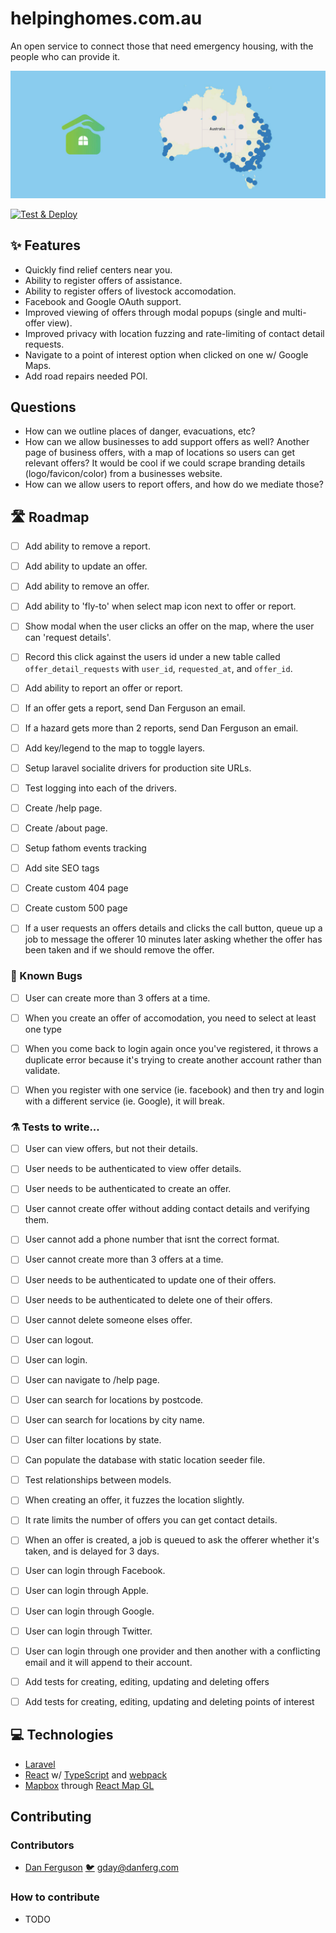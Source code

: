 # helpinghomes.com.au

An open service to connect those that need emergency housing, with the people who can provide it. 

![Banner](https://github.com/DanielFerguson/helpinghomes.com.au/blob/main/.github/assets/banner.jpg?raw=true)

[![Test & Deploy](https://github.com/DanielFerguson/helpinghomes.com.au/actions/workflows/run-tests.yml/badge.svg)](https://github.com/DanielFerguson/helpinghomes.com.au/actions/workflows/run-tests.yml)

## ✨ Features

- Quickly find relief centers near you.
- Ability to register offers of assistance.
- Ability to register offers of livestock accomodation.
- Facebook and Google OAuth support.
- Improved viewing of offers through modal popups (single and multi-offer view).
- Improved privacy with location fuzzing and rate-limiting of contact detail requests.
- Navigate to a point of interest option when clicked on one w/ Google Maps.
- Add road repairs needed POI.


## Questions

- How can we outline places of danger, evacuations, etc?
- How can we allow businesses to add support offers as well? Another page of business offers, with a map of locations so users can get relevant offers? It would be cool if we could scrape branding details (logo/favicon/color) from a businesses website.
- How can we allow users to report offers, and how do we mediate those?


## 🛣️ Roadmap

- [ ] Add ability to remove a report.
- [ ] Add ability to update an offer.
- [ ] Add ability to remove an offer.
- [ ] Add ability to 'fly-to' when select map icon next to offer or report.

- [ ] Show modal when the user clicks an offer on the map, where the user can 'request details'.
- [ ] Record this click against the users id under a new table called `offer_detail_requests` with `user_id`, `requested_at`, and `offer_id`.
- [ ] Add ability to report an offer or report.
- [ ] If an offer gets a report, send Dan Ferguson an email.
- [ ] If a hazard gets more than 2 reports, send Dan Ferguson an email.

- [ ] Add key/legend to the map to toggle layers.
- [ ] Setup laravel socialite drivers for production site URLs.
- [ ] Test logging into each of the drivers.
- [ ] Create /help page.
- [ ] Create /about page.
- [ ] Setup fathom events tracking
- [ ] Add site SEO tags
- [ ] Create custom 404 page
- [ ] Create custom 500 page
- [ ] If a user requests an offers details and clicks the call button, queue up a job to message the offerer 10 minutes later asking whether the offer has been taken and if we should remove the offer.

### 🐛 Known Bugs

- [ ] User can create more than 3 offers at a time.
- [ ] When you create an offer of accomodation, you need to select at least one type
- [ ] When you come back to login again once you've registered, it throws a duplicate error because it's trying to create another account rather than validate.
- [ ] When you register with one service (ie. facebook) and then try and login with a different service (ie. Google), it will break.


### ⚗️ Tests to write...

- [ ] User can view offers, but not their details.
- [ ] User needs to be authenticated to view offer details.
- [ ] User needs to be authenticated to create an offer.
- [ ] User cannot create offer without adding contact details and verifying them.
- [ ] User cannot add a phone number that isnt the correct format.
- [ ] User cannot create more than 3 offers at a time.
- [ ] User needs to be authenticated to update one of their offers.
- [ ] User needs to be authenticated to delete one of their offers.
- [ ] User cannot delete someone elses offer.
- [ ] User can logout.
- [ ] User can login.
- [ ] User can navigate to /help page.
- [ ] User can search for locations by postcode.
- [ ] User can search for locations by city name.
- [ ] User can filter locations by state.
- [ ] Can populate the database with static location seeder file.
- [ ] Test relationships between models.
- [ ] When creating an offer, it fuzzes the location slightly.
- [ ] It rate limits the number of offers you can get contact details.
- [ ] When an offer is created, a job is queued to ask the offerer whether it's taken, and is delayed for 3 days.
- [ ] User can login through Facebook.
- [ ] User can login through Apple.
- [ ] User can login through Google.
- [ ] User can login through Twitter.
- [ ] User can login through one provider and then another with a conflicting email and it will append to their account.
- [ ] Add tests for creating, editing, updating and deleting offers
- [ ] Add tests for creating, editing, updating and deleting points of interest


## 💻 Technologies

- [Laravel](https://laravel.com/)
- [React](https://reactjs.org/) w/ [TypeScript](https://www.typescriptlang.org/) and [webpack](https://webpack.js.org/)
- [Mapbox](https://www.mapbox.com/) through [React Map GL](https://visgl.github.io/react-map-gl/)


## Contributing

### Contributors

- [Dan Ferguson](https://linkedin.com/in/danferg) [🐦](https://twitter.com/thedannyferg) <gday@danferg.com>


### How to contribute

- TODO